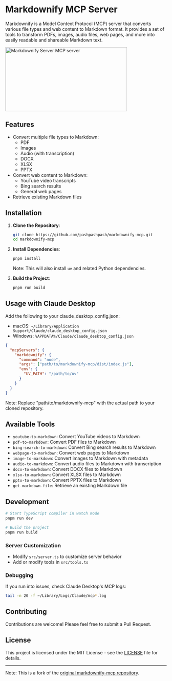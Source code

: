 # Markdownify MCP Server

Markdownify is a Model Context Protocol (MCP) server that converts various file types and web content to Markdown format. It provides a set of tools to transform PDFs, images, audio files, web pages, and more into easily readable and shareable Markdown text.

<a href="https://glama.ai/mcp/servers/bn5q4b0ett"><img width="380" height="200" src="https://glama.ai/mcp/servers/bn5q4b0ett/badge" alt="Markdownify Server MCP server" /></a>

## Features
- Convert multiple file types to Markdown:
  - PDF
  - Images
  - Audio (with transcription)
  - DOCX
  - XLSX
  - PPTX
- Convert web content to Markdown:
  - YouTube video transcripts
  - Bing search results
  - General web pages
- Retrieve existing Markdown files

## Installation

1. **Clone the Repository**:
   ```bash
   git clone https://github.com/pashpashpash/markdownify-mcp.git
   cd markdownify-mcp
   ```

2. **Install Dependencies**:
   ```bash
   pnpm install
   ```
   Note: This will also install `uv` and related Python dependencies.

3. **Build the Project**:
   ```bash
   pnpm run build
   ```

## Usage with Claude Desktop

Add the following to your claude_desktop_config.json:
- macOS: `~/Library/Application Support/Claude/claude_desktop_config.json`
- Windows: `%APPDATA%/Claude/claude_desktop_config.json`

```json
{
  "mcpServers": {
    "markdownify": {
      "command": "node",
      "args": ["path/to/markdownify-mcp/dist/index.js"],
      "env": {
        "UV_PATH": "/path/to/uv"
      }
    }
  }
}
```
Note: Replace "path/to/markdownify-mcp" with the actual path to your cloned repository.

## Available Tools

- `youtube-to-markdown`: Convert YouTube videos to Markdown
- `pdf-to-markdown`: Convert PDF files to Markdown
- `bing-search-to-markdown`: Convert Bing search results to Markdown
- `webpage-to-markdown`: Convert web pages to Markdown
- `image-to-markdown`: Convert images to Markdown with metadata
- `audio-to-markdown`: Convert audio files to Markdown with transcription
- `docx-to-markdown`: Convert DOCX files to Markdown
- `xlsx-to-markdown`: Convert XLSX files to Markdown
- `pptx-to-markdown`: Convert PPTX files to Markdown
- `get-markdown-file`: Retrieve an existing Markdown file

## Development

```bash
# Start TypeScript compiler in watch mode
pnpm run dev

# Build the project
pnpm run build
```

### Server Customization
- Modify `src/server.ts` to customize server behavior
- Add or modify tools in `src/tools.ts`

### Debugging

If you run into issues, check Claude Desktop's MCP logs:
```bash
tail -n 20 -f ~/Library/Logs/Claude/mcp*.log
```

## Contributing

Contributions are welcome! Please feel free to submit a Pull Request.

## License

This project is licensed under the MIT License - see the [LICENSE](LICENSE) file for details.

---
Note: This is a fork of the [original markdownify-mcp repository](https://github.com/zcaceres/markdownify-mcp).
